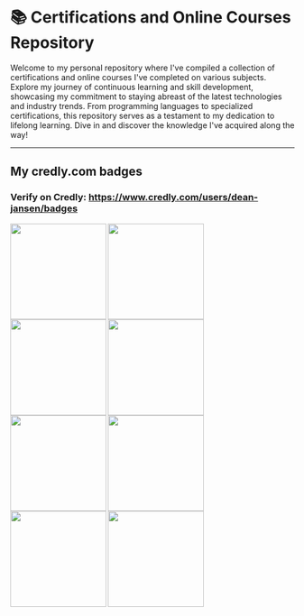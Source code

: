 # 📚 Certifications and Online Courses Repository

Welcome to my personal repository where I've compiled a collection of certifications and online courses I've completed on various subjects. Explore my journey of continuous learning and skill development, showcasing my commitment to staying abreast of the latest technologies and industry trends. From programming languages to specialized certifications, this repository serves as a testament to my dedication to lifelong learning. Dive in and discover the knowledge I've acquired along the way!


<hr>

## My credly.com badges
### Verify on Credly: https://www.credly.com/users/dean-jansen/badges

<img align="left" src="https://images.credly.com/size/340x340/images/68c0b94d-f6ac-40b1-a0e0-921439eb092e/image.png" width="170" height="170"/>
<img align="left" src="https://images.credly.com/size/340x340/images/087eaefb-61a2-426b-ae74-74efca195667/Data_Visualization_Using_Python.png" width="170" height="170"/>
<img align="left" src="https://images.credly.com/size/340x340/images/fce226c2-0f13-4e17-b60c-24fa6ffd88cb/Intro2IoT.png" width="170" height="170"/>
<img align="left" src="https://images.credly.com/size/340x340/images/054913b2-e271-49a2-a1a4-9bf1c1f9a404/CyberEssentials.png" width="170" height="170"/>
<img align="left" src="https://images.credly.com/size/340x340/images/bc08972c-3c7d-4b99-82a0-c94bcca36674/Badges_v8-07_Practitioner.png" width="170" height="170"/>
<img align="left" src="https://images.credly.com/size/340x340/images/d7f73336-9adb-4833-a602-761837a33ba3/NetworkingEssentials-01.png" width="170" height="170"/>
<img align="left" src="https://images.credly.com/size/340x340/images/ba34cb1c-4344-43f5-9685-55e2e901c0f0/Data_Analysis_using_Python.png" width="170" height="170"/>
<img align="left" src="https://images.credly.com/size/340x340/images/a704f109-687b-4690-bae0-e00eb61eea0d/Machine_Learning_with_R_-_CC_v2.png" width="170" height="170"/>